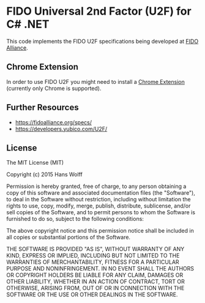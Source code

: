 # FIDO Universal 2nd Factor (U2F) for C# .NET

This code implements the FIDO U2F specifications being developed at [FIDO Alliance](https://fidoalliance.org/).

## Chrome Extension

In order to use FIDO U2F you might need to install a [Chrome Extension](https://chrome.google.com/webstore/detail/fido-u2f-universal-2nd-fa/pfboblefjcgdjicmnffhdgionmgcdmne) (currently only Chrome is supported).

## Further Resources
- https://fidoalliance.org/specs/
- https://developers.yubico.com/U2F/

## License

The MIT License (MIT)

Copyright (c) 2015 Hans Wolff

Permission is hereby granted, free of charge, to any person obtaining a copy
of this software and associated documentation files (the "Software"), to deal
in the Software without restriction, including without limitation the rights
to use, copy, modify, merge, publish, distribute, sublicense, and/or sell
copies of the Software, and to permit persons to whom the Software is
furnished to do so, subject to the following conditions:

The above copyright notice and this permission notice shall be included in all
copies or substantial portions of the Software.

THE SOFTWARE IS PROVIDED "AS IS", WITHOUT WARRANTY OF ANY KIND, EXPRESS OR
IMPLIED, INCLUDING BUT NOT LIMITED TO THE WARRANTIES OF MERCHANTABILITY,
FITNESS FOR A PARTICULAR PURPOSE AND NONINFRINGEMENT. IN NO EVENT SHALL THE
AUTHORS OR COPYRIGHT HOLDERS BE LIABLE FOR ANY CLAIM, DAMAGES OR OTHER
LIABILITY, WHETHER IN AN ACTION OF CONTRACT, TORT OR OTHERWISE, ARISING FROM,
OUT OF OR IN CONNECTION WITH THE SOFTWARE OR THE USE OR OTHER DEALINGS IN THE
SOFTWARE.
